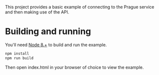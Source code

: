 This project provides a basic example of connecting to the Prague service and then making use of the API.

# Building and running 

You'll need [Node 8.+](https://nodejs.org/en/) to build and run the example.

```bash
npm install
npm run build
```

Then open index.html in your browser of choice to view the example.
